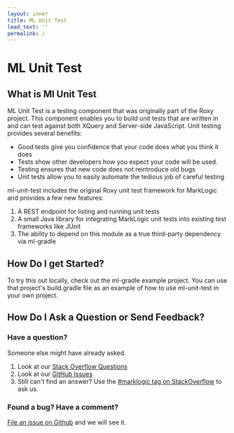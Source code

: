 ```yaml
---
layout: inner
title: ML Unit Test
lead_text: ''
permalink: /
---
```


# ML Unit Test

## What is Ml Unit Test
ML Unit Test is a testing component that was originally part of the Roxy project. This component enables you to build 
unit tests that are written in and can test against both XQuery and Server-side JavaScript. Unit testing provides 
several benefits:

- Good tests give you confidence that your code does what you think it does
- Tests show other developers how you expect your code will be used.
- Testing ensures that new code does not reintroduce old bugs
- Unit tests allow you to easily automate the tedious job of careful testing

ml-unit-test includes the original Roxy unit test framework for MarkLogic and provides a few new features:

1. A REST endpoint for listing and running unit tests
1. A small Java library for integrating MarkLogic unit tests into existing test frameworks like JUnit
1. The ability to depend on this module as a true third-party dependency via ml-gradle

## How Do I get Started?

To try this out locally, check out the ml-gradle example project. You can use that project's build.gradle file as an 
example of how to use ml-unit-test in your own project.

## How Do I Ask a Question or Send Feedback?

### Have a question?
Someone else might have already asked.
1. Look at our [Stack Overflow Questions](https://stackoverflow.com/questions/tagged/marklogic)
1. Look at our [GitHub Issues](https://github.com/marklogic-community/ml-unit-test/issues)
1. Still can't find an answer? Use the [#marklogic tag on StackOverflow](https://stackoverflow.com/questions/ask?tags=marklogic) to ask us.

### Found a bug? Have a comment?
[File an issue on Github](https://github.com/marklogic-community/ml-unit-test/issues/new) and we will see it.
